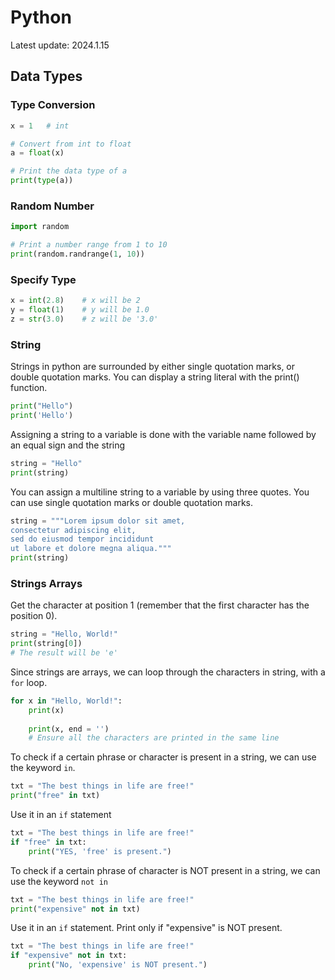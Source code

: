 # Python

Latest update:	2024.1.15

## Data Types

### Type Conversion

```python
x = 1	# int

# Convert from int to float
a = float(x)

# Print the data type of a
print(type(a))
```

### Random Number

```python
import random

# Print a number range from 1 to 10
print(random.randrange(1, 10))
```

### Specify Type

```python
x = int(2.8)	# x will be 2
y = float(1)	# y will be 1.0
z = str(3.0)	# z will be '3.0'
```

### String

Strings in python are surrounded by either single quotation marks, or double quotation marks. You can display a string literal with the print() function.

```python
print("Hello")
print('Hello')
```

Assigning a string to a variable is done with the variable name followed by an equal sign and the string

```python
string = "Hello"
print(string)
```

You can assign a multiline string to a variable by using three quotes. You can use single quotation marks or double quotation marks.

```python
string = """Lorem ipsum dolor sit amet,
consectetur adipiscing elit,
sed do eiusmod tempor incididunt
ut labore et dolore megna aliqua."""
print(string)
```

### Strings Arrays

Get the character at position 1 (remember that the first character has the position 0).

```python
string = "Hello, World!"
print(string[0])
# The result will be 'e'
```

Since strings are arrays, we can loop through the characters in string, with a `for` loop.

```python
for x in "Hello, World!":
    print(x)
	
    print(x, end = '')
    # Ensure all the characters are printed in the same line
```

To check if a certain phrase or character is present in a string, we can use the keyword `in`.

```python
txt = "The best things in life are free!"
print("free" in txt)
```

Use it in an `if` statement

```python
txt = "The best things in life are free!"
if "free" in txt:
    print("YES, 'free' is present.")
```

To check if a certain phrase of character is NOT present in a string, we can use the keyword `not in`

```python
txt = "The best things in life are free!"
print("expensive" not in txt)
```

Use it in an `if` statement. Print only if "expensive" is NOT present.

```python
txt = "The best things in life are free!"
if "expensive" not in txt:
    print("No, 'expensive' is NOT present.")
```

